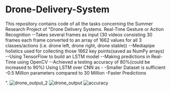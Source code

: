 # Drone-Delivery-System
This repository contains code of all the tasks concerning the Summer Research Project of "Drone Delivery Systems.
Real-Time Gesture or Action Recognition
--Takes several frames as input (30 videos consisting 30 frames each frame converted to an array of 1662 values for all 3 classes/actions (i.e. drone left, drone right, drone stable))
--Mediapipe holistics used for collecting those 1662 key points(saved as NumPy arrays)
--Using TensorFlow to build an LSTM model
--Making predictions in Real-Time using OpenCV
--Achieved a testing accuracy of 80%(could be increased to 90%)
Using LSTM over CNN as -
-Smaller Dataset is sufficient 
-0.5 Million parameters compared to 30 Million
-Faster Predictions

". 
![drone_output_2](https://user-images.githubusercontent.com/80156877/200922584-c66acd0a-43e8-4f55-91b2-9e13e6460e2a.png)
![drone_output](https://user-images.githubusercontent.com/80156877/200922601-8cb8ddac-a18f-4355-b8d5-d3b4ffdc999b.png)
![accuracy](https://user-images.githubusercontent.com/80156877/200922664-9321b3fb-d14d-4e23-bdaa-6ba43ca14b97.png)
